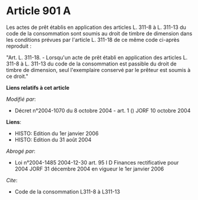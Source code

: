 # Article 901 A

Les actes de prêt établis en application des articles L. 311-8 à L. 311-13 du code de la consommation sont soumis au droit de
timbre de dimension dans les conditions prévues par l'article L. 311-18 de ce même code ci-après reproduit :

"Art. L. 311-18. - Lorsqu'un acte de prêt établi en application des articles L. 311-8 à L. 311-13 du code de la consommation
est passible du droit de timbre de dimension, seul l'exemplaire conservé par le prêteur est soumis à ce droit."

**Liens relatifs à cet article**

_Modifié par_:

  - Décret n°2004-1070 du 8 octobre 2004 - art. 1 () JORF 10 octobre 2004

**Liens**:

  - HISTO: Edition du 1er janvier 2006
  - HISTO: Edition du 31 août 2004

_Abrogé par_:

  - Loi n°2004-1485 2004-12-30 art. 95 I D Finances rectificative pour 2004 JORF 31 décembre 2004 en vigueur le 1er janvier 2006

_Cite_:

  - Code de la consommation L311-8 à L311-13
